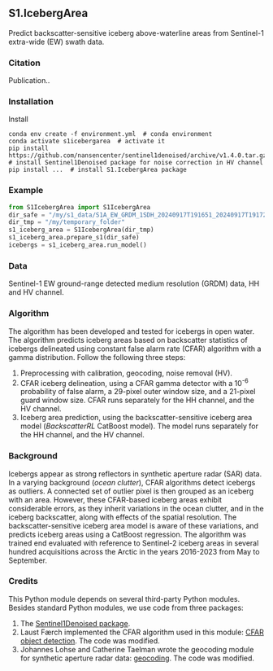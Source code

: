 ## S1.IcebergArea
Predict backscatter-sensitive iceberg above-waterline areas from Sentinel-1 extra-wide (EW) swath data.

### Citation
Publication..

### Installation
Install 

```shell
conda env create -f environment.yml  # conda environment
conda activate s1icebergarea  # activate it
pip install https://github.com/nansencenter/sentinel1denoised/archive/v1.4.0.tar.gz  # install Sentinel1Denoised package for noise correction in HV channel
pip install ...  # install S1.IcebergArea package
```

### Example
```python
from S1IcebergArea import S1IcebergArea
dir_safe = "/my/s1_data/S1A_EW_GRDM_1SDH_20240917T191651_20240917T191725_055709_06CDC8_7EF4.SAFE"  # unzipped
dir_tmp = "/my/temporary_folder"
s1_iceberg_area = S1IcebergArea(dir_tmp)
s1_iceberg_area.prepare_s1(dir_safe)
icebergs = s1_iceberg_area.run_model()
```
### Data
Sentinel-1 EW ground-range detected medium resolution (GRDM) data, HH and HV channel.

### Algorithm
The algorithm has been developed and tested for icebergs in open water. The algorithm predicts iceberg areas based on backscatter statistics of icebergs delineated using constant false alarm rate (CFAR) algorithm with a gamma distribution. Follow the following three steps:

1. Preprocessing with calibration, geocoding, noise removal (HV).
2. CFAR iceberg delineation, using a CFAR gamma detector with a 10<sup>-6</sup> probability of false alarm, a 29-pixel outer window size, and a 21-pixel guard window size. CFAR runs separately for the HH channel, and the HV channel.
3. Iceberg area prediction, using the backscatter-sensitive iceberg area model (*BackscatterRL* CatBoost model). The model runs separately for the HH channel, and the HV channel.

### Background
Icebergs appear as strong reflectors in synthetic aperture radar (SAR) data. In a varying background (*ocean clutter*), CFAR algorithms detect icebergs as outliers. A connected set of outlier pixel is then grouped as an iceberg with an area. However, these CFAR-based iceberg areas exhibit considerable errors, as they inherit variations in the ocean clutter, and in the iceberg backscatter, along with effects of the spatial resolution. The backscatter-sensitive iceberg area model is aware of these variations, and predicts iceberg areas using a CatBoost regression. The algorithm was trained end evaluated with reference to Sentinel-2 iceberg areas in several hundred acquisitions across the Arctic in the years 2016-2023 from May to September. 

### Credits
This Python module depends on several third-party Python modules. Besides standard Python modules, we use code from three packages:
1. The [Sentinel1Denoised package](https://github.com/nansencenter/sentinel1denoised/blob/master/README.md).
2. Laust Færch implemented the CFAR algorithm used in this module: [CFAR object detection](https://github.com/LaustFaerch/cfar-object-detection). The code was modified.
3. Johannes Lohse and Catherine Taelman wrote the geocoding module for synthetic aperture radar data: [geocoding](). The code was modified.

